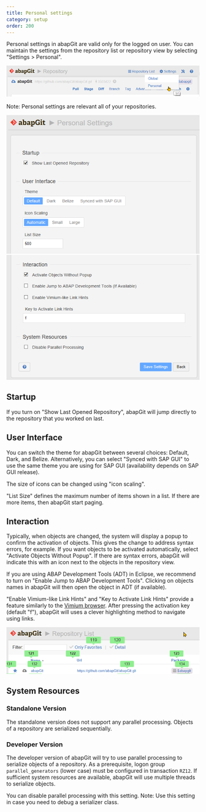 ```yaml
---
title: Personal settings
category: setup
order: 200
---
```


Personal settings in abapGit are valid only for the logged on user. You can maintain the
settings from the repository list or repository view by selecting "Settings > Personal".

![](img/settings-personal-0.png)

Note: Personal settings are relevant all of your repositories.

![](img/settings-personal-1.png)
![](img/settings-personal-2.png)

## Startup

If you turn on "Show Last Opened Repository", abapGit will jump directly to the repository that you worked on last.

## User Interface

You can switch the theme for abapGit between several choices: Default, Dark, and Belize. Alternatively, you can select "Synced with SAP GUI" to use the same theme
you are using for SAP GUI (availability depends on SAP GUI release).

The size of icons can be changed using "icon scaling".

"List Size" defines the maximum number of items shown in a list. If there are more items, then abapGit start paging.

## Interaction

Typically, when objects are changed, the system will display a popup to confirm the activation of objects. This gives the change to address syntax errors, for example.
If you want objects to be activated automatically, select "Activate Objects Without Popup". If there are syntax errors, abapGit will indicate this with an icon next to
the objects in the repository view.

If you are using ABAP Development Tools (ADT) in Eclipse, we recommend to turn on "Enable Jump to ABAP Development Tools". Clicking on objects names in abapGit will then
open the object in ADT (if available).

"Enable Vimium-like Link Hints" and "Key to Activate Link Hints" provide a feature similarly to the [Vimium browser](https://narkive.com/kST2vlx8:2.1074.6://narkive.com/kST2vlx8:2.1074.6://vimium.github.io/). After pressing the
activation key (default "f"), abapGit will uses a clever highlighting method to navigate using links.

![](img/settings-personal-3.png)

## System Resources

### Standalone Version

The standalone version does not support any parallel processing. Objects of a repository are serialized sequentially.

### Developer Version

The developer version of abapGit will try to use parallel processing to serialize objects of a repository. As a prerequisite, logon group `parallel_generators` (lower case) must be configured in transaction `RZ12`. If sufficient system resources are available, abapGit will use multiple threads to serialize objects.

You can disable parallel processing with this setting. Note: Use this setting in case you need to debug a serializer class.
